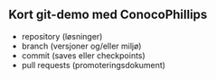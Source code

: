 ## Kort git-demo med ConocoPhillips

- repository (løsninger)
- branch (versjoner og/eller miljø)
- commit (saves eller checkpoints)
- pull requests (promoteringsdokument)
